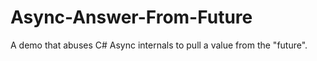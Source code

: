 # Async-Answer-From-Future
A demo that abuses C# Async internals to pull a value from the "future".
